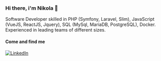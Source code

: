 ### Hi there, i'm Nikola 👋
Software Developer skilled in PHP (Symfony, Laravel, Slim), JavaScript (VueJS, ReactJS, Jquery), SQL (MySql, MariaDB, PostgreSQL), Docker. Experienced in leading teams of different sizes. 

#### Come and find me
[![LinkedIn](https://img.shields.io/badge/linkedin-%230077B5.svg?style=for-the-badge&logo=linkedin&logoColor=white)](https://www.linkedin.com/in/nikolamijajlovic/)

